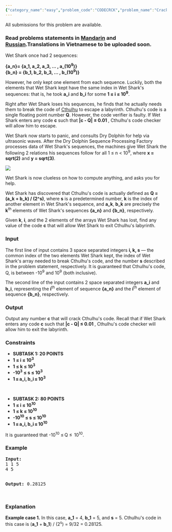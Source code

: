 ```yaml
---
{"category_name":"easy","problem_code":"CODECRCK","problem_name":"Cracking the Code","languages_supported":{"0":"ADA","1":"ASM","2":"BASH","3":"BF","4":"C","5":"C99 strict","6":"CAML","7":"CLOJ","8":"CLPS","9":"CPP 4.3.2","10":"CPP 4.9.2","11":"CPP14","12":"CS2","13":"D","14":"ERL","15":"FORT","16":"FS","17":"GO","18":"HASK","19":"ICK","20":"ICON","21":"JAVA","22":"JS","23":"LISP clisp","24":"LISP sbcl","25":"LUA","26":"NEM","27":"NICE","28":"NODEJS","29":"PAS fpc","30":"PAS gpc","31":"PERL","32":"PERL6","33":"PHP","34":"PIKE","35":"PRLG","36":"PYPY","37":"PYTH","38":"PYTH 3.4","39":"RUBY","40":"SCALA","41":"SCM chicken","42":"SCM guile","43":"SCM qobi","44":"ST","45":"TCL","46":"TEXT","47":"WSPC"},"max_timelimit":1,"source_sizelimit":50000,"problem_author":"minimario","problem_tester":"kevinsogo","date_added":"26-07-2015","tags":{"0":"easy","1":"math","2":"minimario","3":"sept15"},"editorial_url":"http://discuss.codechef.com/problems/CODECRCK","time":{"view_start_date":1442223000,"submit_start_date":1442223000,"visible_start_date":1442223000,"end_date":1735669800},"layout":"problem"}
---
```

<span class="solution-visible-txt">All submissions for this problem are available.</span><h3> Read problems statements in <a target="_blank" href="http://www.codechef.com/download/translated/SEPT15/mandarin/CODECRCK.pdf">Mandarin</a> and <a target="_blank" href="http://www.codechef.com/download/translated/SEPT15/russian/CODECRCK.pdf">Russian</a>.Translations in Vietnamese to be uploaded soon.</h3>
<p>Wet Shark once had 2 sequences: </p>
<p><b>{a_n}= {a_1, a_2, a_3, ... , a_(10<sup>9</sup>)} </b> <br />
<b>{b_n} = {b_1, b_2, b_3, ... , b_(10<sup>9</sup>)} </b> </p>
<p>However, he only kept one element from each sequence. Luckily, both the elements that Wet Shark kept have the same index in Wet Shark's sequences: that is, he took <b>a_i</b> and <b>b_i</b> for some <b>1 ≤ i ≤ 10<sup>9</sup></b>. </p>
<p>Right after Wet Shark loses his sequences, he finds that he actually needs them to break the code of <a href = "https://en.wikipedia.org/wiki/Cthulhu">Cthulhu</a> to escape a labyrinth. Cthulhu's code is a single floating point number <b>Q</b>. However, the code verifier is faulty. If Wet Shark enters any code <b>c</b> such that <b>|c - Q| ≤ 0.01 </b>, Cthulhu's code checker will allow him to escape.</p>
<p>Wet Shark now starts to panic, and consults Dry Dolphin for help via ultrasonic waves. After the Dry Dolphin Sequence Processing Factory processes data of Wet Shark's sequences, the machines give Wet Shark the following 2 relations his sequences follow for all 1 ≤ n &lt; 10<sup>9</sup>, where <b>x = sqrt(2)</b> and <b>y = sqrt(3)</b>.
</p><p>
<img src="http://i.imgur.com/Vvynmuh.png" />
</p>
<p>Wet Shark is now clueless on how to compute anything, and asks you for help.</p>
<p>Wet Shark has discovered that Cthulhu's code is actually defined as <b>Q = (a_k + b_k) / (2^s)</b>, where <b>s</b> is a predetermined number, <b>k</b> is the index of another element in Wet Shark's sequence, and <b>a_k</b>, <b>b_k</b> are precisely the <b>k</b><sup>th</sup> elements of Wet Shark's sequences <b>{a_n}</b> and <b>{b_n}</b>, respectively.</p>
<p>Given <b>k</b>, <b>i</b>, and the 2 elements of the arrays Wet Shark has lost, find any value of the code <b>c</b> that will allow Wet Shark to exit Cthulhu's labyrinth.</p>
<h3>Input</h3>
<p>The first line of input contains 3 space separated integers <b>i, k, s</b> — the common index of the two elements Wet Shark kept, the index of Wet Shark's array needed to break Cthulhu's code, and the number <b>s</b> described in the problem statement, respectively. It is guaranteed that Cthulhu's code, Q, is between -10<sup>9</sup> and 10<sup>9</sup> (both inclusive).</p>
<p>The second line of the input contains 2 space separated integers <b>a_i</b> and <b>b_i</b>, representing the <b>i</b><sup>th</sup> element of sequence <b>{a_n}</b> and the <b>i</b><sup>th</sup> element of sequence <b>{b_n}</b>, respectively.</p>
<h3>Output</h3>
<p>Output any number <b>c</b> that will crack Cthulhu's code. Recall that if Wet Shark enters any code <b>c</b> such that <b>|c - Q| ≤ 0.01 </b>, Cthulhu's code checker will allow him to exit the labyrinth.</p>
<h3> Constraints </h3>
<ul>
<li> <b> SUBTASK 1: 20 POINTS </b> </li>
<li><b> 1 ≤ i ≤ 10<sup>3</sup> </b></li>
<li><b> 1 ≤ k ≤ 10<sup>3</sup>  </b></li>
<li><b> -10<sup>3</sup> ≤ s ≤ 10<sup>3</sup>  </b></li>
<li><b> 1 ≤ a_i, b_i ≤ 10<sup>3</sup> </b></li>
<p><br /></p>
<li> <b> SUBTASK 2: 80 POINTS </b> </li>
<li><b> 1 ≤ i ≤ 10<sup>10</sup> </b></li>
<li><b> 1 ≤ k ≤ 10<sup>10</sup>  </b></li>
<li><b> -10<sup>10</sup> ≤ s ≤ 10<sup>10</sup>  </b></li>
<li><b> 1 ≤ a_i, b_i ≤ 10<sup>10</sup> </b></li>
</ul>
<p>It is guaranteed that -10<sup>10</sup> ≤ Q ≤  10<sup>10</sup>.</p>
<h3>Example</h3>
<pre><b>Input:</b>
1 1 5
4 5

<b>Output:</b>
0.28125

</pre>
<h3>Explanation</h3>
<p><b>Example case 1.</b> In this case, <b>a_1</b> = 4, <b>b_1</b> = 5, and <b>s</b> = 5. Cthulhu's code in this case is (<b>a_1</b> + <b>b_1</b>) / (2<sup>s</sup>) = 9/32 = 0.28125.
 </p>
